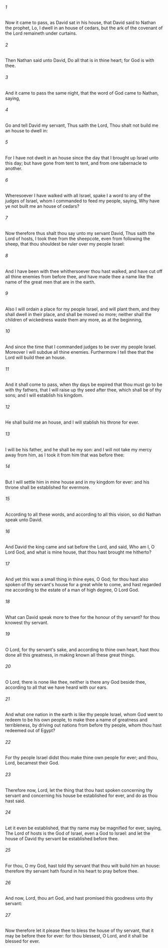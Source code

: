 ###### 1
Now it came to pass, as David sat in his house, that David said to Nathan the prophet, Lo, I dwell in an house of cedars, but the ark of the covenant of the Lord remaineth under curtains.

###### 2
Then Nathan said unto David, Do all that is in thine heart; for God is with thee.

###### 3
And it came to pass the same night, that the word of God came to Nathan, saying,

###### 4
Go and tell David my servant, Thus saith the Lord, Thou shalt not build me an house to dwell in:

###### 5
For I have not dwelt in an house since the day that I brought up Israel unto this day; but have gone from tent to tent, and from one tabernacle to another.

###### 6
Wheresoever I have walked with all Israel, spake I a word to any of the judges of Israel, whom I commanded to feed my people, saying, Why have ye not built me an house of cedars?

###### 7
Now therefore thus shalt thou say unto my servant David, Thus saith the Lord of hosts, I took thee from the sheepcote, even from following the sheep, that thou shouldest be ruler over my people Israel:

###### 8
And I have been with thee whithersoever thou hast walked, and have cut off all thine enemies from before thee, and have made thee a name like the name of the great men that are in the earth.

###### 9
Also I will ordain a place for my people Israel, and will plant them, and they shall dwell in their place, and shall be moved no more; neither shall the children of wickedness waste them any more, as at the beginning,

###### 10
And since the time that I commanded judges to be over my people Israel. Moreover I will subdue all thine enemies. Furthermore I tell thee that the Lord will build thee an house.

###### 11
And it shall come to pass, when thy days be expired that thou must go to be with thy fathers, that I will raise up thy seed after thee, which shall be of thy sons; and I will establish his kingdom.

###### 12
He shall build me an house, and I will stablish his throne for ever.

###### 13
I will be his father, and he shall be my son: and I will not take my mercy away from him, as I took it from him that was before thee:

###### 14
But I will settle him in mine house and in my kingdom for ever: and his throne shall be established for evermore.

###### 15
According to all these words, and according to all this vision, so did Nathan speak unto David.

###### 16
And David the king came and sat before the Lord, and said, Who am I, O Lord God, and what is mine house, that thou hast brought me hitherto?

###### 17
And yet this was a small thing in thine eyes, O God; for thou hast also spoken of thy servant's house for a great while to come, and hast regarded me according to the estate of a man of high degree, O Lord God.

###### 18
What can David speak more to thee for the honour of thy servant? for thou knowest thy servant.

###### 19
O Lord, for thy servant's sake, and according to thine own heart, hast thou done all this greatness, in making known all these great things.

###### 20
O Lord, there is none like thee, neither is there any God beside thee, according to all that we have heard with our ears.

###### 21
And what one nation in the earth is like thy people Israel, whom God went to redeem to be his own people, to make thee a name of greatness and terribleness, by driving out nations from before thy people, whom thou hast redeemed out of Egypt?

###### 22
For thy people Israel didst thou make thine own people for ever; and thou, Lord, becamest their God.

###### 23
Therefore now, Lord, let the thing that thou hast spoken concerning thy servant and concerning his house be established for ever, and do as thou hast said.

###### 24
Let it even be established, that thy name may be magnified for ever, saying, The Lord of hosts is the God of Israel, even a God to Israel: and let the house of David thy servant be established before thee.

###### 25
For thou, O my God, hast told thy servant that thou wilt build him an house: therefore thy servant hath found in his heart to pray before thee.

###### 26
And now, Lord, thou art God, and hast promised this goodness unto thy servant:

###### 27
Now therefore let it please thee to bless the house of thy servant, that it may be before thee for ever: for thou blessest, O Lord, and it shall be blessed for ever.

